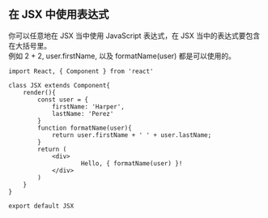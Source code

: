 ## 在 JSX 中使用表达式
你可以任意地在 JSX 当中使用 JavaScript 表达式，在 JSX 当中的表达式要包含在大括号里。  
例如 2 + 2, user.firstName, 以及 formatName(user) 都是可以使用的。  
```
import React, { Component } from 'react'

class JSX extends Component{
    render(){
        const user = {
            firstName: 'Harper',
            lastName: 'Perez'
        }
        function formatName(user){
            return user.firstName + ' ' + user.lastName;
        }
        return (
            <div>
                    Hello, { formatName(user) }!
            </div>
        )
    }
}

export default JSX
```


